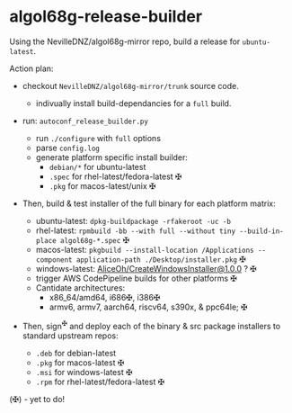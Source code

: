 # algol68g-release-builder
Using the NevilleDNZ/algol68g-mirror repo, build a release for `ubuntu-latest`.

Action plan: 

  - checkout `NevilleDNZ/algol68g-mirror/trunk` source code.
       - indivually install build-dependancies for a `full` build.
  - run: `autoconf_release_builder.py`
      - run `./configure` with `full` options
      - parse `config.log`
      - generate platform specific install builder:
        - `debian/*` for ubuntu-latest
        - `.spec` for rhel-latest/fedora-latest ✠
        - `.pkg` for macos-latest/unix ✠         
  - Then, build & test installer of the full binary for each platform matrix:
    - ubuntu-latest: `dpkg-buildpackage -rfakeroot -uc -b`
    - rhel-latest: `rpmbuild -bb --with full --without tiny --build-in-place algol68g-*.spec` ✠
    - macos-latest: `pkgbuild --install-location /Applications --component application-path ./Desktop/installer.pkg` ✠
    - windows-latest: [AliceOh/CreateWindowsInstaller@1.0.0](https://github.com/marketplace/actions/build-windows-installer-msi-from-exe-file) ? ✠
    - trigger AWS CodePipeline builds for other platforms ✠
    - Cantidate architectures:
      - x86_64/amd64, i686✠, i386✠
      - armv6, armv7, aarch64, riscv64, s390x, & ppc64le; ✠

  - Then, sign<sup>✠</sup> and deploy each of the binary & src package installers to standard upstream repos:
    - `.deb` for debian-latest
    - `.pkg` for macos-latest ✠
    - `.msi` for windows-latest ✠
    - `.rpm` for rhel-latest/fedora-latest ✠
  
(✠) - yet to do!